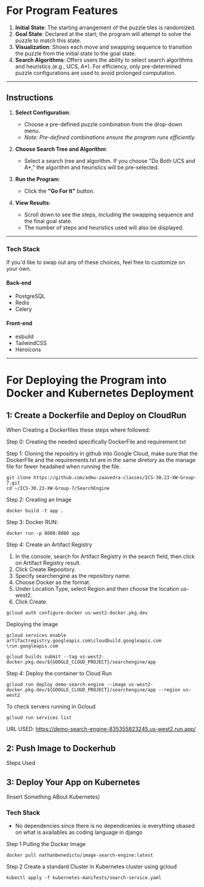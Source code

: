 

# For Program Features  
1. **Initial State**: The starting arrangement of the puzzle tiles is randomized.  
2. **Goal State**: Declared at the start; the program will attempt to solve the puzzle to match this state.  
3. **Visualization**: Shows each move and swapping sequence to transition the puzzle from the initial state to the goal state.  
4. **Search Algorithms**: Offers users the ability to select search algorithms and heuristics (e.g., UCS, A*). For efficiency, only pre-determined puzzle configurations are used to avoid prolonged computation.

---

## Instructions  
1. **Select Configuration**:  
   - Choose a pre-defined puzzle combination from the drop-down menu.  
   - _Note: Pre-defined combinations ensure the program runs efficiently._  

2. **Choose Search Tree and Algorithm**:  
   - Select a search tree and algorithm. If you choose "Do Both UCS and A*," the algorithm and heuristics will be pre-selected.  

3. **Run the Program**:  
   - Click the **"Go For It"** button.  

4. **View Results**:  
   - Scroll down to see the steps, including the swapping sequence and the final goal state.  
   - The number of steps and heuristics used will also be displayed.  

---

### Tech Stack  
If you'd like to swap out any of these choices, feel free to customize on your own.  

#### Back-end  
- PostgreSQL  
- Redis  
- Celery  

#### Front-end  
- esbuild  
- TailwindCSS  
- Heroicons  

---


# For Deploying the Program into Docker and Kubernetes Deployment  




## 1: Create a Dockerfile and Deploy on CloudRun
When Creating a Dockerfiles these steps where followed:

Step 0: Creating the needed specifically DockerFile and requirement.txt 

Step 1: Cloning the repositiry in github into Google Cloud, make sure that the DockerFIle and the requirements.txt are in the same diretory as the manage file for fewer headahed when running the file.
```
git clone https://github.com/admu-zaavedra-classes/ICS-30.23-XW-Group-7.git
cd ~/ICS-30.23-XW-Group-7/SearchEngine
```

Step 2: Creating an Image
```
docker build -t app .
```

Step 3: Docker RUN:
```
docker run -p 8080:8080 app
```


Step 4: Create an Artifact Registry
1. In the console, search for Artifact Registry in the search field, then click on Artifact Registry result.
2. Click Create Repository.
3. Specify searchengine  as the repository name.
4. Choose Docker as the format.
5. Under Location Type, select Region and then choose the location  us-west2.
6. Click Create.
```
gcloud auth configure-docker us-west2-docker.pkg.dev
```

Deploying the image
```
gcloud services enable artifactregistry.googleapis.com\cloudbuild.googleapis.com \run.googleapis.com
```

```
gcloud builds submit --tag us-west2-docker.pkg.dev/${GOOGLE_CLOUD_PROJECT}/searchengine/app
```

Step 4:  Deploy the container to Cloud Run
```
gcloud run deploy demo-search-engine --image us-west2-docker.pkg.dev/${GOOGLE_CLOUD_PROJECT}/searchengine/app --region us-west2
```


To check servers running in Gcloud
```
gcloud run services list
```

URL USED: https://demo-search-engine-835355823245.us-west2.run.app/

## 2: Push Image to Dockerhub
Steps Used



## 3: Deploy Your App on Kubernetes
(Insert Something ABout Kubernetes)
### Tech Stack  
- No dependencies since there is no dependicenies is everything obased on what is availables as coding language in django

Step 1 Pulling the Docker Image
```
docker pull nathanbenedicto/image-search-engine:latest
```
Step 2 Create a standard Cluster in Kubernetes cluster using gcloud
```
kubectl apply -f kubernetes-manifests/search-service.yaml
```
